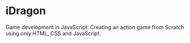 # iDragon
Game development in JavaScript:   Creating an action game from Scratch using only HTML, CSS and JavaScript.
